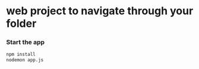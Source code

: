 # web project to navigate through your folder

### Start the app

```bash
npm install
nodemon app.js
